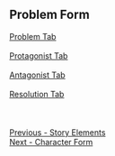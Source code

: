 ## Problem Form ##
[Problem Tab](Problem_Tab.md) <br/><br/>
[Protagonist Tab](Protagonist_Tab.md) <br/><br/>
[Antagonist Tab](Antagonist_Tab.md) <br/><br/>
[Resolution Tab](Resolution_Tab.md) <br/><br/>
 <br/> <br/>
[Previous - Story Elements](Story_Elements.md) <br/>
[Next - Character Form](Character_Form.md) <br/>

